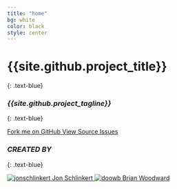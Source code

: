 ```yaml
---
title: "home"
bg: white
color: black
style: center
---
```


# {{site.github.project_title}}
{: .text-blue}

<span class="fa-stack subtlecircle" style="font-size:100px; background:rgba(255,166,0,0.1)">
  <i class="fa fa-circle fa-stack-2x text-white"></i>
  <i class="fa fa-code fa-stack-1x text-orange"></i>
</span>

### *{{site.github.project_tagline}}*
{: .text-blue}

<share-button></share-button>

<span id="forkongithub">
  <a href="{{site.github.repository_url}}" class="bg-blue">
    Fork me on GitHub
  </a>
</span>

<span id="github-buttons">
  <a href="{{site.github.repository_url}}" class="bg-blue">
    View Source
  </a>
  <a href="{{site.github.issues_url}}" class="bg-blue">
    Issues
  </a>
</span>

### *CREATED BY*
{: .text-blue}

<div id="created-by">
  <a href="https://github.com/jonschlinkert" class="bg-white row half column">
    <img src="https://avatars1.githubusercontent.com/u/383994?v=3&s=460" alt="jonschlinkert">
    <span>Jon Schlinkert</span>
  </a>
  <a href="https://github.com/doowb" class="bg-white row half column">
    <img src="https://avatars1.githubusercontent.com/u/995160?v=3&s=460" alt="doowb">
    <span>Brian Woodward</span>
  </a>
</div>
